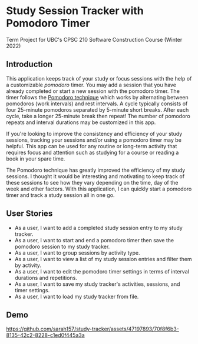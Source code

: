 # Study Session Tracker with Pomodoro Timer

Term Project for UBC's CPSC 210 Software Construction Course (Winter 2022)

## Introduction
This application keeps track of your study or focus sessions with the help of a customizable *pomodoro* timer. 
You may add a session that you have already completed or start a new session with the pomodoro timer. 
The timer follows the [Pomodoro technique](https://en.wikipedia.org/wiki/Pomodoro_Technique) which works by alternating 
between pomodoros (work intervals) and rest intervals. A cycle typically consists of four 25-minute pomodoros separated 
by 5-minute short breaks. After each cycle, take a longer 25-minute break then repeat! The number of pomodoro repeats 
and interval durations may be customized in this app.

If you're looking to improve the consistency and efficiency of your study sessions, tracking your sessions and/or using 
a pomodoro timer may be helpful. This app can be used for any routine or long-term activity that requires 
focus and attention such as studying for a course or reading a book in your spare time.

The Pomodoro technique has greatly improved the efficiency of my study sessions. I thought it would be interesting and 
motivating to keep track of these sessions to see how they vary depending on the time, day of the week and other factors.
With this application, I can quickly start a pomodoro timer and track a study session all in one go. 

## User Stories
- As a user, I want to add a completed study session entry to my study tracker.
- As a user, I want to start and end a pomodoro timer then save the pomodoro session to my study tracker.
- As a user, I want to group sessions by activity type.
- As a user, I want to view a list of my study session entries and filter them by activity.
- As a user, I want to edit the pomodoro timer settings in terms of interval durations and repetitions.
- As a user, I want to save my study tracker's activities, sessions, and timer settings.
- As a user, I want to load my study tracker from file.

## Demo

https://github.com/sarah157/study-tracker/assets/47197893/70f8f6b3-8135-42c2-8228-c1ed0f445a3a





<!-- ## Phase 4: Task 2
Fri Apr 01 12:32:46 PDT 2022  
Viewed all sessions

Fri Apr 01 12:32:54 PDT 2022  
Session added to study tracker

Fri Apr 01 12:32:57 PDT 2022  
Activity added to study tracker

Fri Apr 01 12:33:06 PDT 2022  
Pomodoro session added to study tracker

Fri Apr 01 12:33:08 PDT 2022  
Viewed all sessions

Fri Apr 01 12:33:09 PDT 2022  
Viewed sessions filtered by activity

Fri Apr 01 12:33:15 PDT 2022  
Session removed from study tracker

## Phase 4: Task 3
Ways to refactor:
- AddSessionPanel and ViewSessionsPanel both have fields for StudyTrackerGUI and ActivityComboBox. 
Duplication can be reduced by creating an abstract class with those two fields and have AddSessionPanel and  ViewSessionsPanel extend it.
- Currently, StudyTrackerGUI has an association with AddPomodoroSessionPanel (APSP) so it can check for changes in 
the APSP timer settings then update its tracker's timer settings. I can remove this association to reduce coupling by adding a 
PropertyChangeListener to the APSP. This listener will listen to any changes in the APSP timer settings and update the tracker's timer settings if required.
 -->
